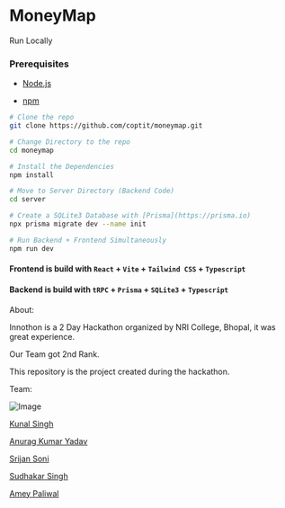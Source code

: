 # MoneyMap

Run Locally

### Prerequisites

- [Node.js](https://nodejs.org/en)

- [npm](https://www.npmjs.com/)

```bash
# Clone the repo
git clone https://github.com/coptit/moneymap.git

# Change Directory to the repo
cd moneymap

# Install the Dependencies
npm install

# Move to Server Directory (Backend Code)
cd server

# Create a SQLite3 Database with [Prisma](https://prisma.io)
npx prisma migrate dev --name init

# Run Backend + Frontend Simultaneously
npm run dev
```

#### Frontend is build with `React` + `Vite` + `Tailwind CSS` + `Typescript`

#### Backend is build with `tRPC` + `Prisma` + `SQLite3` + `Typescript`

About:

Innothon is a 2 Day Hackathon organized by NRI College, Bhopal, it was great experience.

Our Team got 2nd Rank.

This repository is the project created during the hackathon.

Team:

![Image](https://tiddi.kunalsin9h.dev/gQpbdMG)

[Kunal Singh](https://github.com/kunalsin9h)

[Anurag Kumar Yadav](https://github.com/anurag41682)

[Srijan Soni](https://github.com/srijan0412)

[Sudhakar Singh](https://github.com/naaam-h-siddhu)

[Amey Paliwal](https://linkedin.com/in/amey-paliwal-b6a0b9257)
